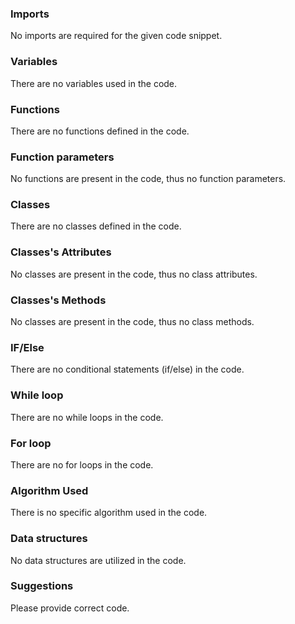 ### Imports
No imports are required for the given code snippet.

### Variables
There are no variables used in the code.

### Functions
There are no functions defined in the code.

### Function parameters
No functions are present in the code, thus no function parameters.

### Classes
There are no classes defined in the code.

### Classes's Attributes
No classes are present in the code, thus no class attributes.

### Classes's Methods
No classes are present in the code, thus no class methods.

### IF/Else
There are no conditional statements (if/else) in the code.

### While loop
There are no while loops in the code.

### For loop
There are no for loops in the code.

### Algorithm Used
There is no specific algorithm used in the code.

### Data structures
No data structures are utilized in the code.

### Suggestions
Please provide correct code.